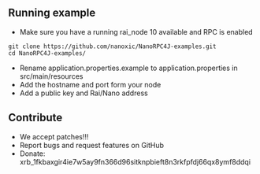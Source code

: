 ## Running example

* Make sure you have a running rai_node 10 available and RPC is enabled
```
git clone https://github.com/nanoxic/NanoRPC4J-examples.git
cd NanoRPC4J-examples/
```
* Rename application.properties.example to application.properties in src/main/resources
* Add the hostname and port form your node
* Add a public key and Rai/Nano address

## Contribute

* We accept patches!!!
* Report bugs and request features on GitHub
* Donate: xrb_1fkbaxgir4ie7w5ay9fn366d96sitknpbieft8n3rkfpfdj66qx8ymf8ddqi
